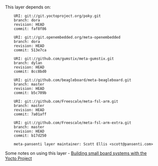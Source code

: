 This layer depends on:

        URI: git://git.yoctoproject.org/poky.git
        branch: dora
        revision: HEAD
        commit: faf8f86

        URI: git://git.openembedded.org/meta-openembedded
        branch: dora
        revision: HEAD
        commit: 513e7ca

        URI: git://github.com/gumstix/meta-gumstix.git
        branch: dylan
        revision: HEAD
        commit: 8cc8bd0

        URI: git://github.com/beagleboard/meta-beagleboard.git
        branch: master
        revision: HEAD
        commit: b5c709b

        URI: git://github.com/Freescale/meta-fsl-arm.git
        branch: master
        revision: HEAD
        commit: 7a01aff

        URI: git://github.com/Freescale/meta-fsl-arm-extra.git
        branch: master
        revision: HEAD
        commit: b17d250       

        meta-pansenti layer maintainer: Scott Ellis <scott@pansenti.com>


Some notes on using this layer - [Building small board systems with the Yocto Project][1]

[1]: http://www.jumpnowtek.com/
